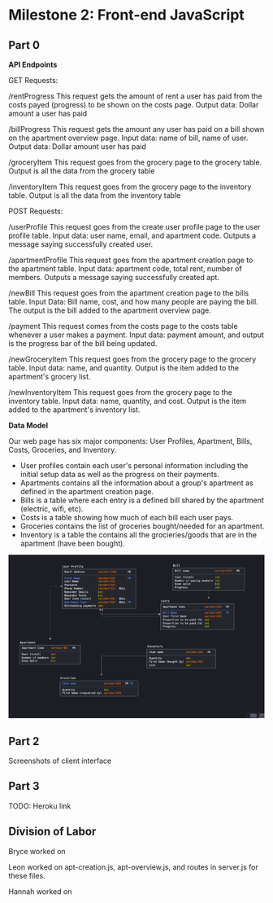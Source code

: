 # Milestone 2: Front-end JavaScript

## Part 0

**API Endpoints**

GET Requests: 

/rentProgress This request gets the amount of rent a user has paid from the costs payed (progress) to be shown on the costs page. Output data: Dollar amount a user has paid 

/billProgress This request gets the amount any user has paid on a bill shown on the apartment overview page. Input data: name of bill, name of user. Output data: Dollar amount user has paid

/groceryItem This request goes from the grocery page to the grocery table. Output is all the data from the grocery table

/inventoryItem This request goes from the grocery page to the inventory table. Output is all the data from the inventory table


POST Requests:

/userProfile This request goes from the create user profile page to the user profile table. Input data: user name, email, and apartment code. Outputs a message saying successfully created user.

/apartmentProfile This request goes from the apartment creation page to the apartment table. Input data: apartment code, total rent, number of members. Outputs a message saying successfully created apt.

/newBill This request goes from the apartment creation page to the bills table. Input Data: Bill name, cost, and how many people are paying the bill. The output is the bill added to the apartment overview page.

/payment This request comes from the costs page to the costs table whenever a user makes a payment. Input data: payment amount, and output is the progress bar of the bill being updated. 


/newGroceryItem This request goes from the grocery page to the grocery table. Input data: name, and quantity. Output is the item added to the apartment's grocery list. 

/newInventoryItem This request goes from the grocery page to the inventory table. Input data: name, quantity, and cost. Output is the item added to the apartment's inventory list. 

**Data Model**

Our web page has six major components: User Profiles, Apartment, Bills, Costs, Groceries, and Inventory. 

*  User profiles contain each user's personal information including the  initial setup data as well as the progress on their payments. 
*  Apartments contains all the information about a group's apartment as defined in the apartment creation page. 
*  Bills is a table where each entry is a defined bill shared by the apartment (electric, wifi, etc). 
*  Costs is a table showing how much of each bill each user pays. 
*  Groceries contains the list of groceries bought/needed for an apartment. 
*  Inventory is a table the contains all the grocieries/goods that are in the apartment (have been bought). 

![Data Model](images/data_model.png)

## Part 2

Screenshots of client interface

## Part 3

TODO: Heroku link

## Division of Labor

Bryce worked on 

Leon worked on apt-creation.js, apt-overview.js, and routes in server.js for these files.

Hannah worked on 
